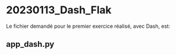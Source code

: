 # 20230113_Dash_Flak

Le fichier demandé pour le premier exercice réalisé, avec Dash, est: 
## app_dash.py
